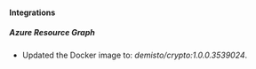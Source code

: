 
#### Integrations

##### Azure Resource Graph

- Updated the Docker image to: *demisto/crypto:1.0.0.3539024*.

